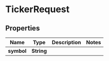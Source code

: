 

# TickerRequest


## Properties

| Name | Type | Description | Notes |
|------------ | ------------- | ------------- | -------------|
|**symbol** | **String** |  |  |



